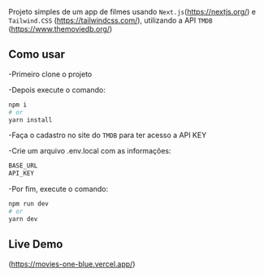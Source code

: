 Projeto simples de um app de filmes usando `Next.js`(https://nextjs.org/) e `Tailwind.CSS` (https://tailwindcss.com/), utilizando a API `TMDB` (https://www.themoviedb.org/)

## Como usar

-Primeiro clone o projeto

-Depois execute o comando:

```bash
npm i
# or
yarn install
```

-Faça o cadastro no site do `TMDB` para ter acesso a API KEY

-Crie um arquivo .env.local com as informações:

```bash
BASE_URL
API_KEY
```

-Por fim, execute o comando:

```bash
npm run dev
# or
yarn dev
```

## Live Demo

(https://movies-one-blue.vercel.app/)
